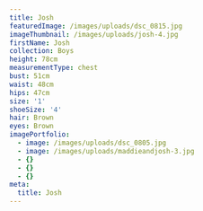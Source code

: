 ```yaml
---
title: Josh
featuredImage: /images/uploads/dsc_0815.jpg
imageThumbnail: /images/uploads/josh-4.jpg
firstName: Josh
collection: Boys
height: 78cm
measurementType: chest
bust: 51cm
waist: 48cm
hips: 47cm
size: '1'
shoeSize: '4'
hair: Brown
eyes: Brown
imagePortfolio:
  - image: /images/uploads/dsc_0805.jpg
  - image: /images/uploads/maddieandjosh-3.jpg
  - {}
  - {}
  - {}
meta:
  title: Josh
---
```


